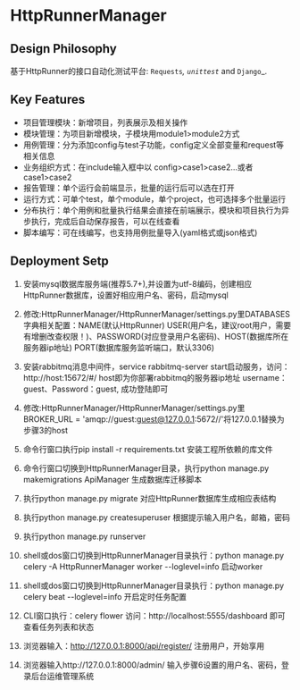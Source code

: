 HttpRunnerManager
=================

Design Philosophy
-----------------

基于HttpRunner的接口自动化测试平台: `Requests`_, `unittest`_ and `Django`_.

Key Features
------------

- 项目管理模块：新增项目，列表展示及相关操作
- 模块管理：为项目新增模块，子模块用module1>module2方式
- 用例管理：分为添加config与test子功能，config定义全部变量和request等相关信息
- 业务组织方式：在include输入框中以 config>case1>case2...或者case1>case2
- 报告管理：单个运行会前端显示，批量的运行后可以选在打开
- 运行方式：可单个test，单个module，单个project，也可选择多个批量运行
- 分布执行：单个用例和批量执行结果会直接在前端展示，模块和项目执行为异步执行，完成后自动保存报告，可以在线查看
- 脚本编写：可在线编写，也支持用例批量导入(yaml格式或json格式)

Deployment Setp
---------------
1. 安装mysql数据库服务端(推荐5.7+),并设置为utf-8编码，创建相应HttpRunner数据库，设置好相应用户名、密码，启动mysql

2. 修改:HttpRunnerManager/HttpRunnerManager/settings.py里DATABASES字典相关配置：NAME(默认HttpRunner)
   USER(用户名，建议root用户，需要有增删改查权限！)、PASSWORD(对应登录用户名密码)、HOST(数据库所在服务器ip地址)
   PORT(数据库服务监听端口，默认3306)
3. 安装rabbitmq消息中间件，service rabbitmq-server start启动服务，访问：http://host:15672/#/ host即为你部署rabbitmq的服务器ip地址
   username：guest、Password：guest, 成功登陆即可

4. 修改:HttpRunnerManager/HttpRunnerManager/settings.py里BROKER_URL = 'amqp://guest:guest@127.0.0.1:5672//'将127.0.0.1替换为步骤3的host

5. 命令行窗口执行pip install -r requirements.txt 安装工程所依赖的库文件

6. 命令行窗口切换到HttpRunnerManager目录，执行python manage.py makemigrations ApiManager 生成数据库迁移脚本

7. 执行python manage.py migrate 对应HttpRunner数据库生成相应表结构

8. 执行python manage.py createsuperuser 根据提示输入用户名，邮箱，密码

9. 执行python manage.py runserver

10. shell或dos窗口切换到HttpRunnerManager目录执行：python manage.py celery -A HttpRunnerManager worker --loglevel=info 启动worker

11. shell或dos窗口切换到HttpRunnerManager目录执行：python manage.py celery beat --loglevel=info 开启定时任务配置

12. CLI窗口执行：celery flower 访问：http://localhost:5555/dashboard 即可查看任务列表和状态

13. 浏览器输入：http://127.0.0.1:8000/api/register/  注册用户，开始享用

14. 浏览器输入http://127.0.0.1:8000/admin/  输入步骤6设置的用户名、密码，登录后台运维管理系统
